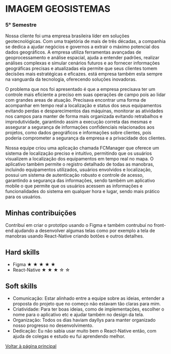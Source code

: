 # IMAGEM GEOSISTEMAS
### 5° Semestre
Nossa cliente foi uma empresa brasileira líder em soluções geotecnológicas. Com uma trajetória de mais de três décadas, a companhia se dedica a ajudar negócios e governos a extrair o máximo potencial dos dados geográficos. A empresa utiliza ferramentas avançadas de geoprocessamento e análise espacial, ajuda a entender padrões, realizar análises complexas e simular cenários futuros e ao fornecer informações geográficas precisas e atualizadas ela permite que seus clientes tomem decisões mais estratégicas e eficazes. está empresa também esta sempre na vanguarda da tecnologia, oferecendo soluções inovadoras. 

O problema que nos foi apresentado é que a empresa precisava ter um controle mais eficiente a preciso em suas operações de campo pois ao lidar com grandes areas de atuação. Precisava encontrar uma forma de acompanhar em tempo real a localização e status dos seus equipamentos evitando perdas e desparecimentos das máquinas, monitorar as atividades nos campos para manter de forma mais organizada evitando retrabalhos e improdutividade, garantindo assim a execução correta das mesmas e assegurar a segurança de informações confidenciais relacionados aos projetos, como dados geográficos e informações sobre clientes, pois poderia comprometer a segurança da empresa e a privacidade dos clientes.

Nossa equipe criou uma aplicação chamada FCManager que oferece um sistema de localização preciso e intuitivo, permitindo que os usuários visualizem a localização dos equipamentos em tempo real no mapa. O aplicativo também permite o registro detalhado de todas as manobras, incluindo equipamentos utilizados, usuários envolvidos e localização, possui um sistema de autenticação robusto e controle de acesso, garantindo a segurança das informações, sendo também um aplicativo mobile o que permite que os usuários acessem as informações e funcionalidades do sistema em qualquer hora e lugar, sendo mais prático para os usuários.

## Minhas contribuições
Contribuí em criar o prototipo usando o Figma e também contrubuí no front-end ajudando a desenvolver algumas telas como por exemplo a tela de manobras usando React-Native criando botões e outros detalhes.

## Hard skills
- Figma ★ ★ ★ ★ ★
- React-Native ★ ★ ★ ☆ ☆

## Soft skills
- Comunicação: Estar alinhado entre a equipe sobre as ideias, entender a proposta do projeto que no começo não estavam tão claras para mim.
- Criatividade: Para ter boas ideias, como de implementações, escolher o nome para o aplicativo etc e ajudar também no design da tela.
- Organização: Todos os dias haviam dayllys para manter organizado nosso progresso no desenvolvimento.
- Dedicação: Eu não sabia usar muito bem o React-Native então, com ajuda de colegas e estudo eu fui aprendendo melhor. 


[Voltar à página principal](https://github.com/AnaPaulaSOliveira/Portifolio--TG/blob/main/README.md)
